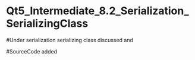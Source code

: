 # Qt5_Intermediate_8.2_Serialization_SerializingClass

#Under serialization serializing class discussed and

#SourceCode added 
